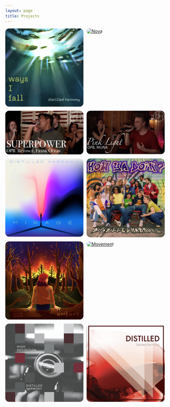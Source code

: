 ```yaml
---
layout: page
title: Projects
---
```

<div style="display: flex; flex-wrap: wrap; gap: 10px;">
    <a href="/index.md" style="flex: 1 1 calc(50% - 10px);">
        <img src="/assets/img/waysifall.png" alt="Ways I Fall" style="width: 100%; height: auto; border-radius: 12px;">
    </a>
    <a href="https://open.spotify.com/album/2X0kwT5beXeUuYwLVtnSpS?si=gvWSPEGORT28jZ1vFskmsw" style="flex: 1 1 calc(50% - 10px);">
        <img src="/assets/img/nova.png" alt="Nova" style="width: 100%; height: auto; border-radius: 12px;">
    </a>
    <a href="https://www.youtube.com/watch?v=n3FS03lUqbI" style="flex: 1 1 calc(50% - 10px);">
        <img src="/assets/img/subapowa.png" alt="Superpower" style="width: 100%; height: auto; border-radius: 12px;">
    </a>
    <a href="https://www.youtube.com/watch?v=q71-LgTN_GY" style="flex: 1 1 calc(50% - 10px);">
        <img src="/assets/img/binklight.png" alt="Pink Light" style="width: 100%; height: auto; border-radius: 12px;">
    </a>
    <a href="https://open.spotify.com/album/2JiSCBhXuT7wpFHAVqkqyt?si=-hYd7LVaSCin8iCfe7TkAw" style="flex: 1 1 calc(50% - 10px);">
        <img src="/assets/img/mirage.png" alt="Mirage" style="width: 100%; height: auto; border-radius: 12px;">
    </a>
    <a href="https://open.spotify.com/album/1vdIaglp4MnU9sRsraX2gO?si=vg5k4bghTVypkaCsvHjQ1A" style="flex: 1 1 calc(50% - 10px);">
        <img src="/assets/img/hyd.png" alt="How Ya Doin'?" style="width: 100%; height: auto; border-radius: 12px;">
    </a>
    <a href="https://open.spotify.com/album/2OS7EaaIPzrSrvVvd9Ttgl?si=uHhrg1-GQzaaE9hnTidn6g" style="flex: 1 1 calc(50% - 10px);">
        <img src="/assets/img/embers.png" alt="Embers" style="width: 100%; height: auto; border-radius: 12px;">
    </a>
    <a href="https://open.spotify.com/album/2TPt1yORr2Ezf7UfqehOs2?si=dR_F59J7QH22_1Zu2L4TjA" style="flex: 1 1 calc(50% - 10px);">
        <img src="/assets/img/movement.png" alt="Movement" style="width: 100%; height: auto; border-radius: 12px;">
    </a>
    <a href="https://open.spotify.com/album/1ff26LANfSF5uc9efs7LMX?si=B6nRsyeFQgmuX1PYPAL2fQ" style="flex: 1 1 calc(50% - 10px);">
        <img src="/assets/img/highdef.jpg" alt="High Definition" style="width: 100%; height: auto; border-radius: 12px;">
    </a>
    <a href="https://open.spotify.com/album/3dnm87372qgUfLcdKKSWP2?si=D-rhSpe2Qh2tYFu6WyHXXA" style="flex: 1 1 calc(50% - 10px);">
        <img src="/assets/img/distilled.png" alt="Distilled" style="width: 100%; height: auto; border-radius: 12px;">
    </a>
</div>

